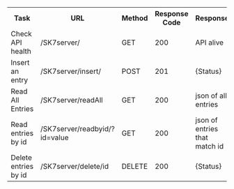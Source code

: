 <table border="0">
  <tr>
    <th> Task </th>
    <th> URL </th>
    <th> Method </th>
    <th> Response Code </th>
    <th> Response </th>
  </tr>
  <tr>
     <td> Check API health </td>
    <td> /SK7server/ </td>
    <td> GET </td>
    <td> 200 </td>
    <td> API alive </td>
  </tr>
    <tr>
    <td> Insert an entry </td>
    <td> /SK7server/insert/ </td>
    <td> POST </td>
    <td> 201 </td>
    <td> {Status} </td>
  </tr>
    <tr>
    <td> Read All Entries </td>
    <td> /SK7server/readAll </td>
    <td> GET </td>
    <td> 200 </td>
    <td> json of all entries </td>
  </tr>
    <tr>
    <td> Read entries by id </td>
    <td> /SK7server/readbyid/?id=value </td>
    <td> GET </td>
    <td> 200 </td>
    <td> json of entries that match id
  </tr>
    <tr>
    <td> Delete entries by id </td>
    <td> /SK7server/delete/id </td>
    <td> DELETE </td>
    <td> 200 </td>
    <td> {Status}
  </tr>
 </table>
     
  
